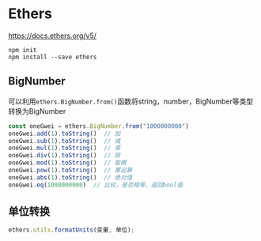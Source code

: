 # Ethers

<https://docs.ethers.org/v5/>

```shell
npm init
npm install --save ethers
```

## BigNumber

可以利用`ethers.BigNumber.from()`函数将string，number，BigNumber等类型转换为BigNumber

```js
const oneGwei = ethers.BigNumber.from("1000000000")
oneGwei.add(1).toString()  // 加
oneGwei.sub(1).toString()  // 减
oneGwei.mul(1).toString()  // 乘
oneGwei.div(1).toString()  // 除
oneGwei.mod(1).toString()  // 取模
oneGwei.pow(1).toString()  // 幂运算
oneGwei.abs(1).toString()  // 绝对值
oneGwei.eq(1000000000)  // 比较，是否相等，返回bool值
```

## 单位转换

```js
ethers.utils.formatUnits(变量, 单位);
```
